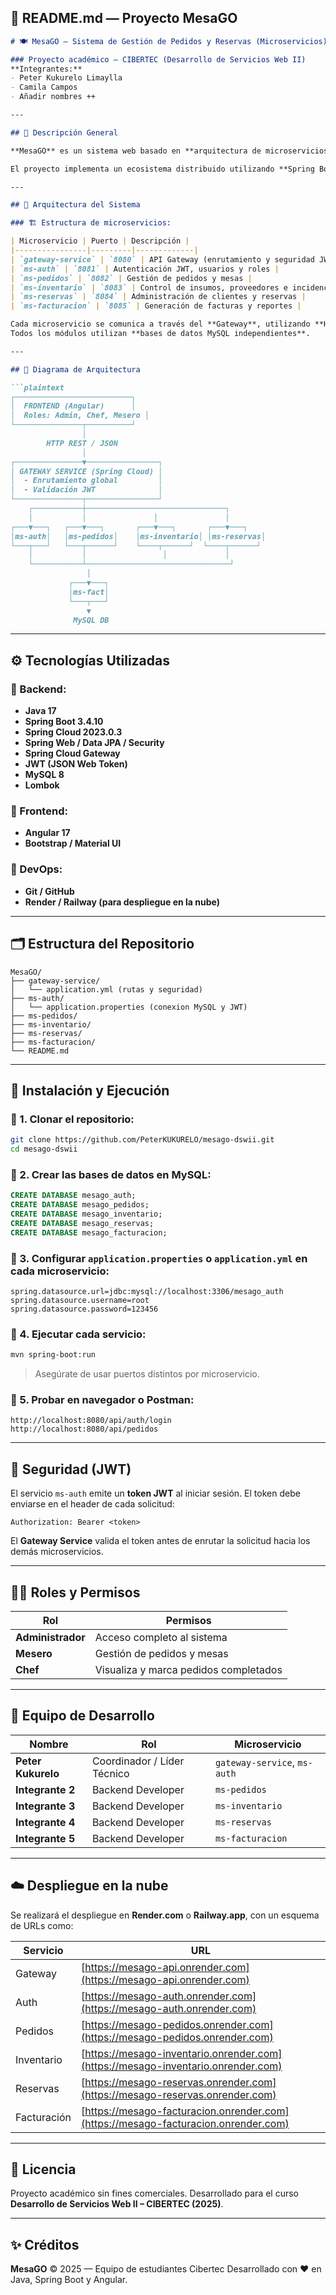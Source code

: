 ## 🧾 **README.md — Proyecto MesaGO**

````markdown
# 🍽️ MesaGO — Sistema de Gestión de Pedidos y Reservas (Microservicios)

### Proyecto académico — CIBERTEC (Desarrollo de Servicios Web II)
**Integrantes:**
- Peter Kukurelo Limaylla
- Camila Campos
- Añadir nombres ++

---

## 🧠 Descripción General

**MesaGO** es un sistema web basado en **arquitectura de microservicios** que permite la **gestión integral de pedidos, reservas, inventario y facturación en un restaurante**, con roles diferenciados de acceso (Administrador, Mesero y Chef).

El proyecto implementa un ecosistema distribuido utilizando **Spring Boot**, **Spring Cloud Gateway** y **MySQL**, y será consumido por un **frontend web en Angular**.

---

## 🧩 Arquitectura del Sistema

### 🏗️ Estructura de microservicios:

| Microservicio | Puerto | Descripción |
|----------------|---------|-------------|
| `gateway-service` | `8080` | API Gateway (enrutamiento y seguridad JWT) |
| `ms-auth` | `8081` | Autenticación JWT, usuarios y roles |
| `ms-pedidos` | `8082` | Gestión de pedidos y mesas |
| `ms-inventario` | `8083` | Control de insumos, proveedores e incidencias |
| `ms-reservas` | `8084` | Administración de clientes y reservas |
| `ms-facturacion` | `8085` | Generación de facturas y reportes |

Cada microservicio se comunica a través del **Gateway**, utilizando **HTTP REST + JSON**.  
Todos los módulos utilizan **bases de datos MySQL independientes**.

---

## 🧭 Diagrama de Arquitectura

```plaintext
┌──────────────────────────┐
│  FRONTEND (Angular)      │
│  Roles: Admin, Chef, Mesero │
└───────────────┬──────────┘
                │
        HTTP REST / JSON
                │
┌───────────────▼────────────────┐
│ GATEWAY SERVICE (Spring Cloud) │
│  - Enrutamiento global         │
│  - Validación JWT              │
└───────────────┬────────────────┘
    ┌───────────┼───────────────────────────────┐
    │           │               │               │
┌───▼───┐   ┌───▼───┐       ┌───▼───┐       ┌───▼───┐
│ms-auth│   │ms-pedidos│    │ms-inventario│ │ms-reservas│
└───┬───┘   └───┬──────┘    └────┬──────┘  └────┬──────┘
    │           │                 │             │
    └───────────┴────────────────────────────────┘
                 │
             ┌───▼───┐
             │ms-fact│
             └───┬───┘
                 ▼
              MySQL DB
````

---

## ⚙️ Tecnologías Utilizadas

### 🔸 Backend:

* **Java 17**
* **Spring Boot 3.4.10**
* **Spring Cloud 2023.0.3**
* **Spring Web / Data JPA / Security**
* **Spring Cloud Gateway**
* **JWT (JSON Web Token)**
* **MySQL 8**
* **Lombok**

### 🔸 Frontend:

* **Angular 17**
* **Bootstrap / Material UI**

### 🔸 DevOps:

* **Git / GitHub**
* **Render / Railway (para despliegue en la nube)**

---

## 🗂️ Estructura del Repositorio

```
MesaGO/
├── gateway-service/
│   └── application.yml (rutas y seguridad)
├── ms-auth/
│   └── application.properties (conexion MySQL y JWT)
├── ms-pedidos/
├── ms-inventario/
├── ms-reservas/
├── ms-facturacion/
└── README.md
```

---

## 🧰 Instalación y Ejecución

### 🔹 1. Clonar el repositorio:

```bash
git clone https://github.com/PeterKUKURELO/mesago-dswii.git
cd mesago-dswii
```

### 🔹 2. Crear las bases de datos en MySQL:

```sql
CREATE DATABASE mesago_auth;
CREATE DATABASE mesago_pedidos;
CREATE DATABASE mesago_inventario;
CREATE DATABASE mesago_reservas;
CREATE DATABASE mesago_facturacion;
```

### 🔹 3. Configurar `application.properties` o `application.yml` en cada microservicio:

```properties
spring.datasource.url=jdbc:mysql://localhost:3306/mesago_auth
spring.datasource.username=root
spring.datasource.password=123456
```

### 🔹 4. Ejecutar cada servicio:

```bash
mvn spring-boot:run
```

> Asegúrate de usar puertos distintos por microservicio.

### 🔹 5. Probar en navegador o Postman:

```
http://localhost:8080/api/auth/login
http://localhost:8080/api/pedidos
```

---

## 🔐 Seguridad (JWT)

El servicio `ms-auth` emite un **token JWT** al iniciar sesión.
El token debe enviarse en el header de cada solicitud:

```
Authorization: Bearer <token>
```

El **Gateway Service** valida el token antes de enrutar la solicitud hacia los demás microservicios.

---

## 🧑‍💻 Roles y Permisos

| Rol               | Permisos                              |
| ----------------- | ------------------------------------- |
| **Administrador** | Acceso completo al sistema            |
| **Mesero**        | Gestión de pedidos y mesas            |
| **Chef**          | Visualiza y marca pedidos completados |

---

## 🧩 Equipo de Desarrollo

| Nombre             | Rol                         | Microservicio                |
|--------------------| --------------------------- | ---------------------------- |
| **Peter Kukurelo** | Coordinador / Líder Técnico | `gateway-service`, `ms-auth` |
| **Integrante 2**   | Backend Developer           | `ms-pedidos`                 |
| **Integrante 3**   | Backend Developer           | `ms-inventario`              |
| **Integrante 4**   | Backend Developer           | `ms-reservas`                |
| **Integrante 5**   | Backend Developer           | `ms-facturacion`             |

---

## ☁️ Despliegue en la nube

Se realizará el despliegue en **Render.com** o **Railway.app**, con un esquema de URLs como:

| Servicio    | URL                                                                                |
| ----------- | ---------------------------------------------------------------------------------- |
| Gateway     | [https://mesago-api.onrender.com](https://mesago-api.onrender.com)                 |
| Auth        | [https://mesago-auth.onrender.com](https://mesago-auth.onrender.com)               |
| Pedidos     | [https://mesago-pedidos.onrender.com](https://mesago-pedidos.onrender.com)         |
| Inventario  | [https://mesago-inventario.onrender.com](https://mesago-inventario.onrender.com)   |
| Reservas    | [https://mesago-reservas.onrender.com](https://mesago-reservas.onrender.com)       |
| Facturación | [https://mesago-facturacion.onrender.com](https://mesago-facturacion.onrender.com) |

---

## 🧾 Licencia

Proyecto académico sin fines comerciales.
Desarrollado para el curso **Desarrollo de Servicios Web II – CIBERTEC (2025)**.

---

## ✨ Créditos

**MesaGO** © 2025 — Equipo de estudiantes Cibertec
Desarrollado con ❤️ en Java, Spring Boot y Angular.


